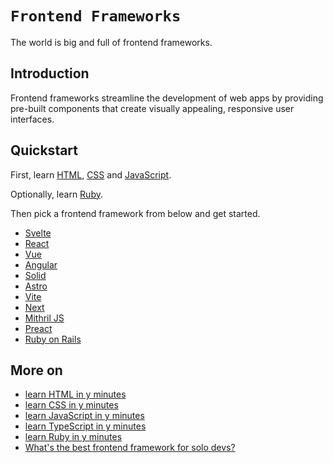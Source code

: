 # `Frontend Frameworks`

The world is big and full of frontend frameworks.  

## Introduction

Frontend frameworks streamline the development of web apps by providing pre-built components that create visually appealing, responsive user interfaces.  

## Quickstart

First, learn [HTML](https://developer.mozilla.org/en-US/docs/Web/HTML), [CSS](https://developer.mozilla.org/en-US/docs/Web/CSS) and [JavaScript](https://developer.mozilla.org/en-US/docs/Web/JavaScript).  

Optionally, learn [Ruby](https://www.ruby-lang.org/en/documentation/).  

Then pick a frontend framework from below and get started.  

* [Svelte](https://svelte.dev/)
* [React](https://react.dev/)
* [Vue](https://vuejs.org/)
* [Angular](https://angular.dev/)
* [Solid](https://www.solidjs.com/)
* [Astro](https://astro.build/)
* [Vite](https://vitejs.dev/)
* [Next](https://nextjs.org/)
* [Mithril JS](https://mithril.js.org/)
* [Preact](https://preactjs.com/)
* [Ruby on Rails](https://rubyonrails.org/)

## More on

* [learn HTML in y minutes](https://learnxinyminutes.com/docs/html/)
* [learn CSS in y minutes](https://learnxinyminutes.com/docs/css/)
* [learn JavaScript in y minutes](https://learnxinyminutes.com/docs/javascript/)
* [learn TypeScript in y minutes](https://learnxinyminutes.com/docs/typescript/)
* [learn Ruby in y minutes](https://learnxinyminutes.com/docs/ruby/)
* [What's the best frontend framework for solo devs?](https://www.reddit.com/r/Frontend/comments/16u86rv/whats_the_best_frontend_framework_for_solo_devs/)
